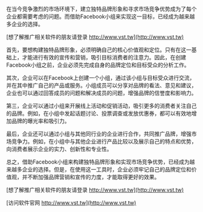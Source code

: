 在当今竞争激烈的市场环境下，建立独特品牌形象和寻求市场竞争优势成为了每个企业都需要考虑的问题。而借助Facebook小组来实现这一目标，已经成为越来越多企业的选择。

[想了解推广相关软件的朋友请登录 http://www.vst.tw](http://www.vst.tw)

首先，要想构建独特品牌形象，必须明确自己的核心价值观和定位。只有在这一基础上，才能进行有效的宣传和营销，吸引目标消费者的注意力。因此，在创建Facebook小组之前，企业必须先完成自身的品牌定位和目标受众的分析工作。

其次，企业可以在Facebook上创建一个小组，通过该小组与目标受众进行交流，并在其中推广自己的产品或服务。小组成员可以分享对品牌的看法、意见和建议，企业也可以通过回答成员的问题和解决成员的问题，增强品牌的信誉度和影响力。

第三，企业可以通过小组来开展线上活动和促销活动，吸引更多的消费者关注自己的品牌。例如，在小组中发起话题讨论、投票调查或发放优惠券，都可以有效地增加品牌的曝光率和吸引力。

最后，企业还可以通过小组与其他同行业的企业进行合作，共同推广品牌，增强市场竞争力。例如，在小组中与其他企业进行产品比较以及展示自己的特点和优势，向消费者展示企业的实力、创新性和专业性。

总之，借助Facebook小组来构建独特品牌形象和实现市场竞争优势，已经成为越来越多企业的选择。但是，在使用这一工具时，企业必须牢记自己的品牌定位和价值观，并不断加强品牌营销和宣传的力度，才能取得更好的效果。

[想了解推广相关软件的朋友请登录 http://www.vst.tw](http://www.vst.tw)


[访问软件官网 http://www.vst.tw](http://www.vst.tw)
